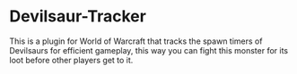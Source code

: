 # Devilsaur-Tracker
This is a plugin for World of Warcraft that tracks the spawn timers of Devilsaurs for efficient gameplay, this way you can fight this monster for its loot before other players get to it.
